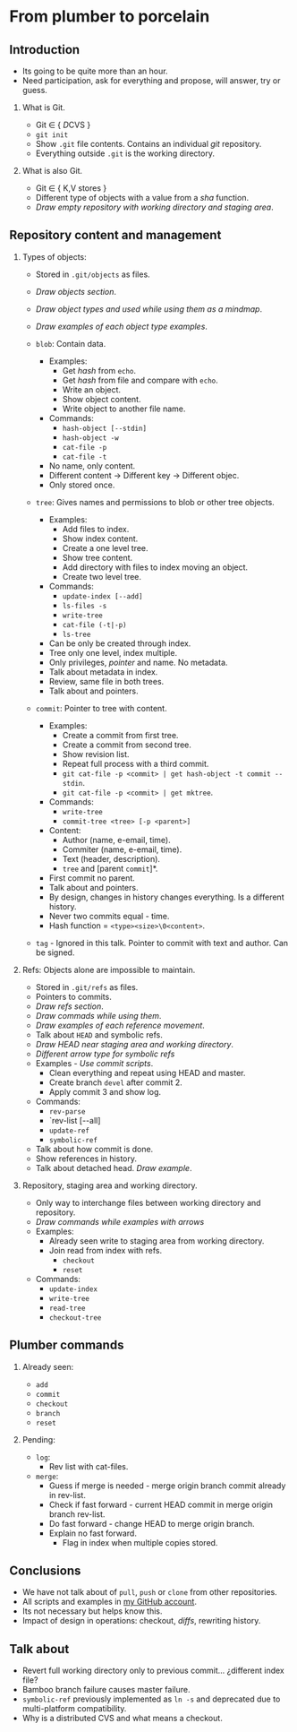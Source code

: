 # From plumber to porcelain

## Introduction

* Its going to be quite more than an hour.
* Need participation, ask for everything and propose, will answer, try or guess.

1. What is Git.
    * Git ∈ { *D*CVS }
    * `git init`
    * Show `.git` file contents. Contains an individual _git_ repository.
    * Everything outside `.git` is the working directory.

1. What is also Git.
    * Git ∈ { K,V stores }
    * Different type of objects with a value from a _sha_ function.
    * _*Draw empty repository with working directory and staging area*_.

## Repository content and management

1. Types of objects:
    * Stored in `.git/objects` as files.
    * _*Draw objects section*_.
    * _*Draw object types and used while using them as a mindmap*_.
    * _*Draw examples of each object type examples*_.
    * `blob`: Contain data.
        * Examples:
            * Get _hash_ from `echo`.
            * Get _hash_ from file and compare with `echo`.
            * Write an object.
            * Show object content.
            * Write object to another file name.
        * Commands:
            * `hash-object [--stdin]`
            * `hash-object -w`
            * `cat-file -p`
            * `cat-file -t`
        * No name, only content.
        * Different content -> Different key -> Different objec.
        * Only stored once.

    * `tree`: Gives names and permissions to blob or other tree objects.
        * Examples:
            * Add files to index.
            * Show index content.
            * Create a one level tree.
            * Show tree content.
            * Add directory with files to index moving an object.
            * Create two level tree.
        * Commands:
            * `update-index [--add]`
            * `ls-files -s`
            * `write-tree`
            * `cat-file (-t|-p)`
            * `ls-tree`
        * Can be only be created through index.
        * Tree only one level, index multiple.
        * Only privileges, _pointer_ and name. No metadata.
        * Talk about metadata in index.
        * Review, same file in both trees.
        * Talk about <id> and pointers.

    * `commit`: Pointer to tree with content.
        * Examples:
            * Create a commit from first tree.
            * Create a commit from second tree.
            * Show revision list.
            * Repeat full process with a third commit.
            * `git cat-file -p <commit> | get hash-object -t commit --stdin`.
            * `git cat-file -p <commit> | get mktree`.
        * Commands:
            * `write-tree`
            * `commit-tree <tree> [-p <parent>]`
        * Content:
            * Author (name, e-email, time).
            * Commiter (name, e-email, time).
            * Text (header, description).
            * `tree` and [parent `commit`]*.
        * First commit no parent.
        * Talk about <id> and pointers.
        * By design, changes in history changes everything. Is a different
          history.
        * Never two commits equal - time.
        * Hash function = `<type><size>\0<content>`.

    * `tag` - Ignored in this talk. Pointer to commit with text and author.
      Can be signed.

1. Refs: Objects alone are impossible to maintain.
    * Stored in `.git/refs` as files.
    * Pointers to commits.
    * _*Draw refs section*_.
    * _*Draw commads while using them*_.
    * _*Draw examples of each reference movement*_.
    * Talk about `HEAD` and symbolic refs.
    * _*Draw HEAD near staging area and working directory*_.
    * _*Different arrow type for symbolic refs*_
    * Examples - _Use commit scripts_.
        * Clean everything and repeat using HEAD and master.
        * Create branch `devel` after commit 2.
        * Apply commit 3 and show log.
    * Commands:
        * `rev-parse`
        * `rev-list [--all]
        * `update-ref`
        * `symbolic-ref`
    * Talk about how commit is done.
    * Show references in history.
    * Talk about detached head. _*Draw example*_.

1. Repository, staging area and working directory.
    * Only way to interchange files between working directory and repository.
    * _*Draw commands while examples with arrows*_
    * Examples:
        * Already seen write to staging area from working directory.
        * Join read from index with refs.
            * `checkout`
            * `reset`
    * Commands:
        * `update-index`
        * `write-tree`
        * `read-tree`
        * `checkout-tree`

## Plumber commands

1. Already seen:
    * `add`
    * `commit`
    * `checkout`
    * `branch`
    * `reset`

1. Pending:
    * `log`:
        * Rev list with cat-files.
    * `merge`:
        * Guess if merge is needed - merge origin branch commit already in
          rev-list.
        * Check if fast forward - current HEAD commit in merge origin branch
          rev-list.
        * Do fast forward - change HEAD to merge origin branch.
        * Explain no fast forward.
            * Flag in index when multiple copies stored.

## Conclusions

* We have not talk about of `pull`, `push` or `clone` from other repositories.
* All scripts and examples in [my GitHub account](
  https://github.com/pablerass/talk-from-plumber-to-porcelain).
* Its not necessary but helps know this.
* Impact of design in operations: checkout, _diffs_, rewriting history.

## Talk about

* Revert full working directory only to previous commit... ¿different index
  file?
* Bamboo branch failure causes master failure.
* `symbolic-ref` previously implemented as `ln -s` and deprecated due to
  multi-platform compatibility.
* Why is a distributed CVS and what means a checkout.